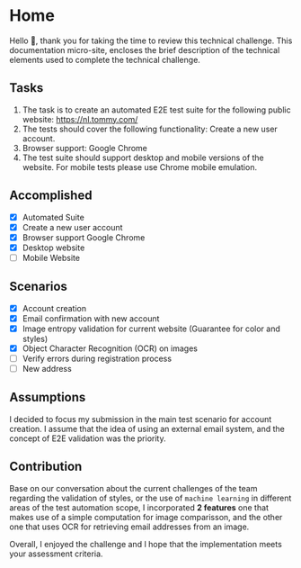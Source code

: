 # Home

Hello 👋, thank you for taking the time to review this technical challenge.
This documentation micro-site, encloses the brief description of the technical elements used to complete the technical challenge.


## Tasks

1. The task is to create an automated E2E test suite for the following public website: https://nl.tommy.com/
1. The tests should cover the following functionality: Create a new user account.
1. Browser support: Google Chrome
1. The test suite should support desktop and mobile versions of the website. For mobile tests please use Chrome mobile emulation.

## Accomplished

- [x] Automated Suite
- [x] Create a new user account
- [x] Browser support Google Chrome
- [x] Desktop website
- [ ] Mobile Website

## Scenarios

- [x] Account creation
- [x] Email confirmation with new account
- [x] Image entropy validation for current website (Guarantee for color and styles)
- [x] Object Character Recognition (OCR) on images
- [ ] Verify errors during registration process
- [ ] New address

## Assumptions

I decided to focus my submission in the main test scenario for account creation.
I assume that the idea of using an external email system, and the concept of E2E validation was the priority. 

## Contribution
Base on our conversation about the current challenges of the team regarding the validation of styles, or the use of `machine learning` in different areas of the test automation scope, I incorporated __2 features__ one that makes use of a simple computation for image comparisson, and the other one that uses OCR for retrieving email addresses from an image.

Overall, I enjoyed the challenge and I hope that the implementation meets your assessment criteria.
